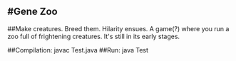 #Gene Zoo
---

##Make creatures. Breed them. Hilarity ensues.
A game(?) where you run a zoo full of frightening creatures. It's still in its early stages.

##Compilation: javac Test.java
##Run: java Test